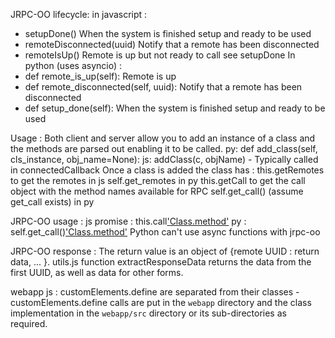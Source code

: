 JRPC-OO lifecycle:
in javascript :
* setupDone() When the system is finished setup and ready to be used
* remoteDisconnected(uuid) Notify that a remote has been disconnected
* remoteIsUp() Remote is up but not ready to call see setupDone
In python (uses asyncio) :
* def remote_is_up(self): Remote is up
* def remote_disconnected(self, uuid): Notify that a remote has been disconnected
* def setup_done(self): When the system is finished setup and ready to be used

Usage :
Both client and server allow you to add an instance of a class and the methods are parsed out enabling it to be called.
py: def add_class(self, cls_instance, obj_name=None):
js: addClass(c, objName) - Typically called in connectedCallback
Once a class is added the class has :
this.getRemotes to get the remotes in js
self.get_remotes in py
this.getCall to get the call object with the method names available for RPC
self.get_call() (assume get_call exists) in py

JRPC-OO usage :
js promise : this.call['Class.method'](args)
py : self.get_call()['Class.method'](args)
Python can't use async functions with jrpc-oo

JRPC-OO response :
The return value is an object of {remote UUID : return data, ... }. utils.js function extractResponseData returns the data from the first UUID, as well as data for other forms.

webapp js :
customElements.define are separated from their classes - customElements.define calls are put in the `webapp` directory and the class implementation in the `webapp/src` directory or its sub-directories as required.